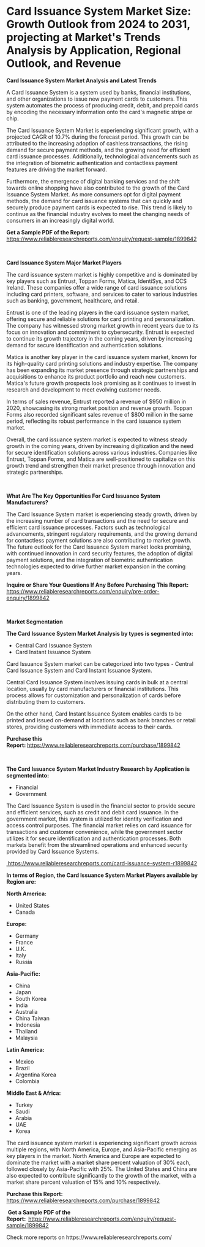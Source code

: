 <p><h1>Card Issuance System Market Size: Growth Outlook from 2024 to 2031, projecting at Market's Trends Analysis by Application, Regional Outlook, and Revenue</h1></p><p><strong>Card Issuance System Market Analysis and Latest Trends</strong></p>
<p><p>A Card Issuance System is a system used by banks, financial institutions, and other organizations to issue new payment cards to customers. This system automates the process of producing credit, debit, and prepaid cards by encoding the necessary information onto the card's magnetic stripe or chip.</p><p>The Card Issuance System Market is experiencing significant growth, with a projected CAGR of 10.7% during the forecast period. This growth can be attributed to the increasing adoption of cashless transactions, the rising demand for secure payment methods, and the growing need for efficient card issuance processes. Additionally, technological advancements such as the integration of biometric authentication and contactless payment features are driving the market forward.</p><p>Furthermore, the emergence of digital banking services and the shift towards online shopping have also contributed to the growth of the Card Issuance System Market. As more consumers opt for digital payment methods, the demand for card issuance systems that can quickly and securely produce payment cards is expected to rise. This trend is likely to continue as the financial industry evolves to meet the changing needs of consumers in an increasingly digital world.</p></p>
<p><strong>Get a Sample PDF of the Report:&nbsp;</strong> <a href="https://www.reliableresearchreports.com/enquiry/request-sample/1899842">https://www.reliableresearchreports.com/enquiry/request-sample/1899842</a></p>
<p>&nbsp;</p>
<p><strong>Card Issuance System Major Market Players</strong></p>
<p><p>The card issuance system market is highly competitive and is dominated by key players such as Entrust, Toppan Forms, Matica, IdentiSys, and CCS Ireland. These companies offer a wide range of card issuance solutions including card printers, software, and services to cater to various industries such as banking, government, healthcare, and retail.</p><p>Entrust is one of the leading players in the card issuance system market, offering secure and reliable solutions for card printing and personalization. The company has witnessed strong market growth in recent years due to its focus on innovation and commitment to cybersecurity. Entrust is expected to continue its growth trajectory in the coming years, driven by increasing demand for secure identification and authentication solutions.</p><p>Matica is another key player in the card issuance system market, known for its high-quality card printing solutions and industry expertise. The company has been expanding its market presence through strategic partnerships and acquisitions to enhance its product portfolio and reach new customers. Matica's future growth prospects look promising as it continues to invest in research and development to meet evolving customer needs.</p><p>In terms of sales revenue, Entrust reported a revenue of $950 million in 2020, showcasing its strong market position and revenue growth. Toppan Forms also recorded significant sales revenue of $800 million in the same period, reflecting its robust performance in the card issuance system market.</p><p>Overall, the card issuance system market is expected to witness steady growth in the coming years, driven by increasing digitization and the need for secure identification solutions across various industries. Companies like Entrust, Toppan Forms, and Matica are well-positioned to capitalize on this growth trend and strengthen their market presence through innovation and strategic partnerships.</p></p>
<p>&nbsp;</p>
<p><strong>What Are The Key Opportunities For Card Issuance System Manufacturers?</strong></p>
<p><p>The Card Issuance System market is experiencing steady growth, driven by the increasing number of card transactions and the need for secure and efficient card issuance processes. Factors such as technological advancements, stringent regulatory requirements, and the growing demand for contactless payment solutions are also contributing to market growth. The future outlook for the Card Issuance System market looks promising, with continued innovation in card security features, the adoption of digital payment solutions, and the integration of biometric authentication technologies expected to drive further market expansion in the coming years.</p></p>
<p><strong>Inquire or Share Your Questions If Any Before Purchasing This Report:</strong> <a href="https://www.reliableresearchreports.com/enquiry/pre-order-enquiry/1899842">https://www.reliableresearchreports.com/enquiry/pre-order-enquiry/1899842</a></p>
<p>&nbsp;</p>
<p><strong>Market Segmentation</strong></p>
<p><strong>The Card Issuance System Market Analysis by types is segmented into:</strong></p>
<p><ul><li>Central Card Issuance System</li><li>Card Instant Issuance System</li></ul></p>
<p><p>Card Issuance System market can be categorized into two types - Central Card Issuance System and Card Instant Issuance System. </p><p>Central Card Issuance System involves issuing cards in bulk at a central location, usually by card manufacturers or financial institutions. This process allows for customization and personalization of cards before distributing them to customers.</p><p>On the other hand, Card Instant Issuance System enables cards to be printed and issued on-demand at locations such as bank branches or retail stores, providing customers with immediate access to their cards.</p></p>
<p><strong>Purchase this Report:&nbsp;</strong><a href="https://www.reliableresearchreports.com/purchase/1899842">https://www.reliableresearchreports.com/purchase/1899842</a></p>
<p>&nbsp;</p>
<p><strong>The Card Issuance System Market Industry Research by Application is segmented into:</strong></p>
<p><ul><li>Financial</li><li>Government</li></ul></p>
<p><p>The Card Issuance System is used in the financial sector to provide secure and efficient services, such as credit and debit card issuance. In the government market, this system is utilized for identity verification and access control purposes. The financial market relies on card issuance for transactions and customer convenience, while the government sector utilizes it for secure identification and authentication processes. Both markets benefit from the streamlined operations and enhanced security provided by Card Issuance Systems.</p></p>
<p><a href="https://www.reliableresearchreports.com/card-issuance-system-r1899842">&nbsp;https://www.reliableresearchreports.com/card-issuance-system-r1899842</a></p>
<p><strong>In terms of Region, the Card Issuance System Market Players available by Region are:</strong></p>
<p>
    <p> <strong> North America: </strong>
        <ul>
            <li>United States</li>
            <li>Canada</li>
        </ul>
        </p> 
    <p> <strong> Europe: </strong>
        <ul>
            <li>Germany</li>
            <li>France</li>
            <li>U.K.</li>
            <li>Italy</li>
            <li>Russia</li>
        </ul>
        </p> 
    <p> <strong> Asia-Pacific: </strong>
        <ul>
            <li>China</li>
            <li>Japan</li>
            <li>South Korea</li>
            <li>India</li>
            <li>Australia</li>
            <li>China Taiwan</li>
            <li>Indonesia</li>
            <li>Thailand</li>
            <li>Malaysia</li>
        </ul>
        </p> 
    <p> <strong> Latin America: </strong>
        <ul>
            <li>Mexico</li>
            <li>Brazil</li>
            <li>Argentina Korea</li>
            <li>Colombia</li>
        </ul>
        </p> 
    <p> <strong> Middle East & Africa: </strong>
        <ul>
            <li>Turkey</li>
            <li>Saudi</li>
            <li>Arabia</li>
            <li>UAE</li>
            <li>Korea</li>
        </ul>
    </p>
    </p>
<p><p>The card issuance system market is experiencing significant growth across multiple regions, with North America, Europe, and Asia-Pacific emerging as key players in the market. North America and Europe are expected to dominate the market with a market share percent valuation of 30% each, followed closely by Asia-Pacific with 25%. The United States and China are also expected to contribute significantly to the growth of the market, with a market share percent valuation of 15% and 10% respectively.</p></p>
<p><strong>Purchase this Report: </strong><a href="https://www.reliableresearchreports.com/purchase/1899842">https://www.reliableresearchreports.com/purchase/1899842</a></p>
<p>&nbsp;<strong>Get a Sample PDF of the Report:&nbsp;&nbsp;</strong><a href="https://www.reliableresearchreports.com/enquiry/request-sample/1899842">https://www.reliableresearchreports.com/enquiry/request-sample/1899842</a></p>
<p><strong></strong></p>
<p>Check more reports on https://www.reliableresearchreports.com/</p>